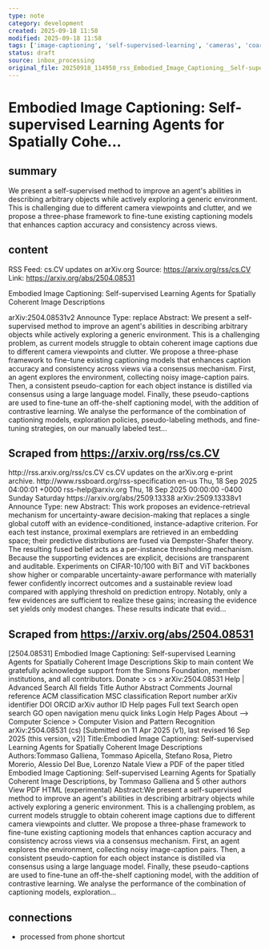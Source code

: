 ```yaml
---
type: note
category: development
created: 2025-09-18 11:58
modified: 2025-09-18 11:58
tags: ['image-captioning', 'self-supervised-learning', 'cameras', 'coarse-grained-description']
status: draft
source: inbox_processing
original_file: 20250918_114950_rss_Embodied_Image_Captioning__Self-supervised_Learnin.txt
---
```


# Embodied Image Captioning: Self-supervised Learning Agents for Spatially Cohe...

## summary
We present a self-supervised method to improve an agent's abilities in describing arbitrary objects while actively exploring a generic environment. This is challenging due to different camera viewpoints and clutter, and we propose a three-phase framework to fine-tune existing captioning models that enhances caption accuracy and consistency across views.

## content
RSS Feed: cs.CV updates on arXiv.org
Source: https://arxiv.org/rss/cs.CV
Link: https://arxiv.org/abs/2504.08531

Embodied Image Captioning: Self-supervised Learning Agents for Spatially Coherent Image Descriptions

arXiv:2504.08531v2 Announce Type: replace Abstract: We present a self-supervised method to improve an agent's abilities in describing arbitrary objects while actively exploring a generic environment. This is a challenging problem, as current models struggle to obtain coherent image captions due to different camera viewpoints and clutter. We propose a three-phase framework to fine-tune existing captioning models that enhances caption accuracy and consistency across views via a consensus mechanism. First, an agent explores the environment, collecting noisy image-caption pairs. Then, a consistent pseudo-caption for each object instance is distilled via consensus using a large language model. Finally, these pseudo-captions are used to fine-tune an off-the-shelf captioning model, with the addition of contrastive learning. We analyse the performance of the combination of captioning models, exploration policies, pseudo-labeling methods, and fine-tuning strategies, on our manually labeled test...

## Scraped from https://arxiv.org/rss/cs.CV
<?xml version='1.0' encoding='UTF-8'?>
<rss xmlns:arxiv="http://arxiv.org/schemas/atom" xmlns:dc="http://purl.org/dc/elements/1.1/" xmlns:atom="http://www.w3.org/2005/Atom" xmlns:content="http://purl.org/rss/1.0/modules/content/" version="2.0">
  <channel>
    <title>cs.CV updates on arXiv.org</title>
    <link>http://rss.arxiv.org/rss/cs.CV</link>
    <description>cs.CV updates on the arXiv.org e-print archive.</description>
    <atom:link href="http://rss.arxiv.org/rss/cs.CV" rel="self" type="application/rss+xml"/>
    <docs>http://www.rssboard.org/rss-specification</docs>
    <language>en-us</language>
    <lastBuildDate>Thu, 18 Sep 2025 04:00:01 +0000</lastBuildDate>
    <managingEditor>rss-help@arxiv.org</managingEditor>
    <pubDate>Thu, 18 Sep 2025 00:00:00 -0400</pubDate>
    <skipDays>
      <day>Sunday</day>
      <day>Saturday</day>
    </skipDays>
    <item>
      <title>Proximity-Based Evidence Retrieval for Uncertainty-Aware Neural Networks</title>
      <link>https://arxiv.org/abs/2509.13338</link>
      <description>arXiv:2509.13338v1 Announce Type: new 
Abstract: This work proposes an evidence-retrieval mechanism for uncertainty-aware decision-making that replaces a single global cutoff with an evidence-conditioned, instance-adaptive criterion. For each test instance, proximal exemplars are retrieved in an embedding space; their predictive distributions are fused via Dempster-Shafer theory. The resulting fused belief acts as a per-instance thresholding mechanism. Because the supporting evidences are explicit, decisions are transparent and auditable. Experiments on CIFAR-10/100 with BiT and ViT backbones show higher or comparable uncertainty-aware performance with materially fewer confidently incorrect outcomes and a sustainable review load compared with applying threshold on prediction entropy. Notably, only a few evidences are sufficient to realize these gains; increasing the evidence set yields only modest changes. These results indicate that evid...


## Scraped from https://arxiv.org/abs/2504.08531
[2504.08531] Embodied Image Captioning: Self-supervised Learning Agents for Spatially Coherent Image Descriptions Skip to main content We gratefully acknowledge support from the Simons Foundation, member institutions, and all contributors. Donate &gt; cs &gt; arXiv:2504.08531 Help | Advanced Search All fields Title Author Abstract Comments Journal reference ACM classification MSC classification Report number arXiv identifier DOI ORCID arXiv author ID Help pages Full text Search open search GO open navigation menu quick links Login Help Pages About --> Computer Science > Computer Vision and Pattern Recognition arXiv:2504.08531 (cs) [Submitted on 11 Apr 2025 (v1), last revised 16 Sep 2025 (this version, v2)] Title:Embodied Image Captioning: Self-supervised Learning Agents for Spatially Coherent Image Descriptions Authors:Tommaso Galliena, Tommaso Apicella, Stefano Rosa, Pietro Morerio, Alessio Del Bue, Lorenzo Natale View a PDF of the paper titled Embodied Image Captioning: Self-supervised Learning Agents for Spatially Coherent Image Descriptions, by Tommaso Galliena and 5 other authors View PDF HTML (experimental) Abstract:We present a self-supervised method to improve an agent&#39;s abilities in describing arbitrary objects while actively exploring a generic environment. This is a challenging problem, as current models struggle to obtain coherent image captions due to different camera viewpoints and clutter. We propose a three-phase framework to fine-tune existing captioning models that enhances caption accuracy and consistency across views via a consensus mechanism. First, an agent explores the environment, collecting noisy image-caption pairs. Then, a consistent pseudo-caption for each object instance is distilled via consensus using a large language model. Finally, these pseudo-captions are used to fine-tune an off-the-shelf captioning model, with the addition of contrastive learning. We analyse the performance of the combination of captioning models, exploration...


## connections
- processed from phone shortcut
